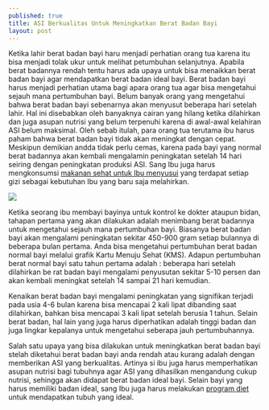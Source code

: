 ```yaml
---
published: true
title: ASI Berkualitas Untuk Meningkatkan Berat Badan Bayi
layout: post
---
```

Ketika lahir berat badan bayi haru menjadi perhatian orang tua karena itu bisa menjadi tolak ukur untuk melihat petumbuhan selanjutnya. Apabila berat badannya rendah tentu harus ada upaya untuk bisa menaikkan berat badan bayi agar mendapatkan berat badan ideal bayi. Berat badan bayi harus menjadi perhatian utama bagi apara orang tua agar bisa mengetahui sejauh mana pertumbuhan bayi. Belum banyak orang yang mengetahui bahwa berat badan bayi sebenarnya akan menyusut beberapa hari setelah lahir. Hal ini disebabkan oleh banyaknya cairan yang hilang ketika dilahirkan dan juga asupan nutrisi yang belum terpenuhi karena di awal-awal kelahiran ASI belum maksimal. Oleh sebab itulah, para orang tua terutama ibu harus paham bahwa berat badan bayi tidak akan meningkat dengan cepat. Meskipun demikian andda tidak perlu cemas, karena pada bayi yang normal berat badannya akan kembali mengalamin peningkatan setelah 14 hari seiring dengan peningkatan produksi ASI. Sang Ibu juga harus mengkonsumsi <a href="https://www.guesehat.com/makanan-penambah-daya-tahan-tubuh" target="_blank">makanan sehat untuk Ibu menyusui</a> yang terdapat setiap gizi sebagai kebutuhan Ibu yang baru saja melahirkan.

<img src="https://cdn.pixabay.com/photo/2017/08/07/15/52/mother-2605133_640.jpg" />

Ketika seorang ibu membayi bayinya untuk kontrol ke dokter ataupun bidan, tahapan pertama yang akan dilakukan adalah menimbang berat badannya untuk mengetahui sejauh mana pertumbuhan bayi. Biasanya berat badan bayi akan mengalami peningkatan sekitar 450-900 gram setiap bulannya di beberapa bulan pertama. Anda bisa mengetahui pertumbuhan berat badan normal bayi melalui grafik Kartu Menuju Sehat (KMS). Adapun pertumbuhan berat normal bayi satu tahun pertama adalah : beberapa hari setelah dilahirkan be rat badan bayi mengalami penyusutan sekitar 5-10 persen dan akan kembali meningkat setelah 14 sampai 21 hari kemudian. 

Kenaikan berat badan bayi mengalami peningkatan yang signifikan terjadi pada usia 4-6 bulan karena bisa mencapai 2 kali lipat dibanding saat dilahirkan, bahkan bisa mencapai 3 kali lipat setelah berusia 1 tahun. Selain berat badan, hal lain yang juga harus diperhatikan adalah tinggi badan dan juga lingkar kepalanya untuk mengetahui seberapa jauh pertumbuhannya.

Salah satu upaya yang bisa dilakukan untuk meningkatkan berat badan bayi stelah diketahui berat badan bayi anda rendah atau kurang adalah dengan memberikan ASI yang berkualitas. Artinya si ibu juga harus memperhatikan asupan nutrisi bagi tubuhnya agar ASI yang dihasilkan mengandung cukup nutrisi, sehingga akan didapat berat badan ideal bayi. Selain bayi yang harus memiliki badan ideal, sang Ibu juga harus melakukan <a href="https://www.guesehat.com/mengenal-4-macam-diet" target="_blank">program diet</a> untuk mendapatkan tubuh yang ideal.

